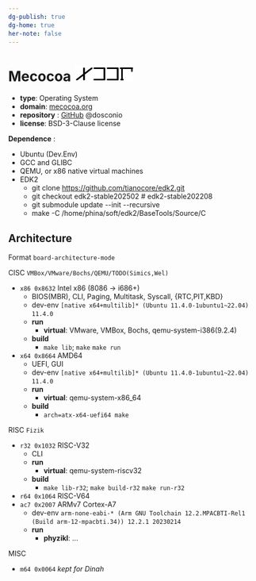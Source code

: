 ```yaml
---
dg-publish: true
dg-home: true
her-note: false
---
```


# Mecocoa ![LOGO](./rsource/logo/MCCA20240501.png) 

- **type**: Operating System
- **domain**: [mecocoa.org](http://mecocoa.org/) 
- **repository** : [GitHub](https://github.com/dosconio/mecocoa)  @dosconio
- **license**: BSD-3-Clause license

**Dependence** :
- Ubuntu (Dev.Env)
- GCC and GLIBC
- QEMU, or x86 native virtual machines
- EDK2
	- git clone https://github.com/tianocore/edk2.git
	- git checkout edk2-stable202502 # edk2-stable202208
	- git submodule update --init --recursive
	- make -C /home/phina/soft/edk2/BaseTools/Source/C

## Architecture

Format `board-architecture-mode`


CISC `VMBox/VMware/Bochs/QEMU/TODO(Simics,Wel)`
- `x86 0x8632` Intel x86 (8086 -> i686+)
	- BIOS(MBR), CLI, Paging, Multitask, Syscall, {RTC,PIT,KBD}
	- dev-env `[native x64+multilib]* (Ubuntu 11.4.0-1ubuntu1~22.04) 11.4.0`
	- **run**
		- **virtual**: VMware, VMBox, Bochs, qemu-system-i386(9.2.4)
	- **build**
		- `make lib`; `make` `make run`
- `x64 0x8664` AMD64
	- UEFI, GUI
	- dev-env `[native x64+multilib]* (Ubuntu 11.4.0-1ubuntu1~22.04) 11.4.0`
	- **run**
		- **virtual**: qemu-system-x86_64
	- **build**
		- `arch=atx-x64-uefi64 make`
	
RISC `Fizik`
- `r32 0x1032` RISC-V32
	- CLI
	- **run**
		- **virtual**: qemu-system-riscv32
	- **build**
		- `make lib-r32`; `make build-r32` `make run-r32`
- `r64 0x1064` RISC-V64
- `ac7 0x2007` ARMv7 Cortex-A7
	- dev-env `arm-none-eabi-* (Arm GNU Toolchain 12.2.MPACBTI-Rel1 (Build arm-12-mpacbti.34)) 12.2.1 20230214`
	- **run**
		- **phyzikl**: ...

MISC
- `m64 0x0064` *kept for Dinah* 


